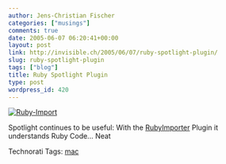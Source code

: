 ```yaml
---
author: Jens-Christian Fischer
categories: ["musings"]
comments: true
date: 2005-06-07 06:20:41+00:00
layout: post
link: http://invisible.ch/2005/06/07/ruby-spotlight-plugin/
slug: ruby-spotlight-plugin
tags: ["blog"]
title: Ruby Spotlight Plugin
type: post
wordpress_id: 420
---
```



[![Ruby-Import](/ruby-import-tm.jpg)](/ruby-import.png)
  
Spotlight continues to be useful: With the [RubyImporter](http://www.apple.com/downloads/macosx/spotlight/rubyimporter.html) Plugin it understands Ruby Code... Neat


Technorati Tags: [mac](http://technorati.com/tag/mac)
